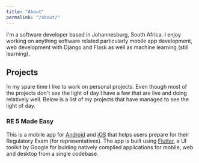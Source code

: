 ```yaml
---
title: "About"
permalink: "/about/"
---
```


I'm a software developer based in Johannesburg, South Africa. I enjoy working on anything software related particularly mobile app development, web development with Django and Flask as well as machine learning (still learning). 

## Projects
In my spare time I like to work on personal projects. Even though most of the projects don't see the light of day I have a few that are live and doing relatively well. Below is a list of my projects that have managed to see the light of day.

### RE 5 Made Easy
This is a mobile app for [Android](https://play.google.com/store/apps/details?id=me.vincenyanga.re5) and [iOS](https://apps.apple.com/us/app/re-5-made-easy/id1483182746) that helps users prepare for their Regulatory Exam (for representatives). The app is built using [Flutter](https://flutter.dev/), a UI toolkit by Google for bulding natively compiled applications for mobile, web and desktop from a single codebase.